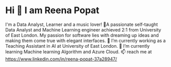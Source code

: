 # Hi 👋 I am Reena Popat
I'm a Data Analyst, Learner and a music lover!
🌱A passionate self-taught Data Analyst and Machine Learning engineer achieved 2:1 from University of East London. My passion for software lies with dreaming up ideas and making them come true with elegant interfaces.
🔭 I’m currently working as a Teaching Assistant in AI at University of East London. 
🌱 I’m currently learning Machine learning Algorithm and Azure Cloud.
📫 reach me at https://www.linkedin.com/in/reena-popat-37a28947/
